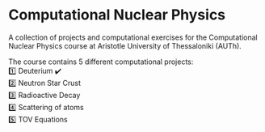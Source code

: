 # Computational Nuclear Physics
A collection of projects and computational exercises for the Computational Nuclear Physics course at Aristotle University of Thessaloniki (AUTh). 

The course contains 5 different computational projects:  
:one: Deuterium ✔️  
:two: Neutron Star Crust  
:three: Radioactive Decay  
:four: Scattering of atoms   
:five: TOV Equations
